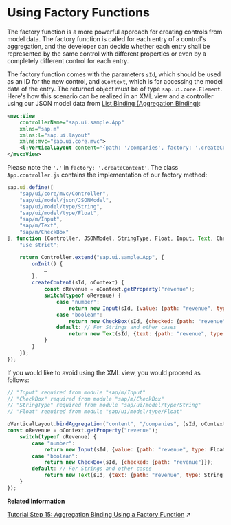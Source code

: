 <!-- loio335848ac1174435c901baaa55f6d7819 -->

# Using Factory Functions

The factory function is a more powerful approach for creating controls from model data. The factory function is called for each entry of a control's aggregation, and the developer can decide whether each entry shall be represented by the same control with different properties or even by a completely different control for each entry.

The factory function comes with the parameters `sId`, which should be used as an ID for the new control, and `oContext`, which is for accessing the model data of the entry. The returned object must be of type `sap.ui.core.Element`. Here's how this scenario can be realized in an XML view and a controller using our JSON model data from [List Binding \(Aggregation Binding\)](list-binding-aggregation-binding-91f0577.md):

```xml
<mvc:View
    controllerName="sap.ui.sample.App"
    xmlns="sap.m"
    xmlns:l="sap.ui.layout"
    xmlns:mvc="sap.ui.core.mvc">
    <l:VerticalLayout content="{path: '/companies', factory: '.createContent'}" class="sapUiContentPadding" width="100%"/>
</mvc:View>
```

Please note the `'.'` in `factory: '.createContent'`. The class `App.controller.js` contains the implementation of our factory method:

```js
sap.ui.define([
    "sap/ui/core/mvc/Controller",
    "sap/ui/model/json/JSONModel",
    "sap/ui/model/type/String",
    "sap/ui/model/type/Float",
    "sap/m/Input",
    "sap/m/Text",
    "sap/m/CheckBox"
], function (Controller, JSONModel, StringType, Float, Input, Text, CheckBox) {
    "use strict";

    return Controller.extend("sap.ui.sample.App", {
        onInit() {
            …
        },
        createContent(sId, oContext) {
            const oRevenue = oContext.getProperty("revenue");
            switch(typeof oRevenue) {
                case "number":
                    return new Input(sId, {value: {path: "revenue", type: Float}}); 
                case "boolean":
                    return new CheckBox(sId, {checked: {path: "revenue"}});
                default: // For Strings and other cases
                    return new Text(sId, {text: {path: "revenue", type: StringType}});
            }
        }
    });
});
```

If you would like to avoid using the XML view, you would proceed as follows:

```js
// "Input" required from module "sap/m/Input"
// "CheckBox" required from module "sap/m/CheckBox"
// "StringType" required from module "sap/ui/model/type/String"
// "Float" required from module "sap/ui/model/type/Float"

oVerticalLayout.bindAggregation("content", "/companies", (sId, oContext) => {
const oRevenue = oContext.getProperty("revenue");
    switch(typeof oRevenue) {
        case "number":
            return new Input(sId, {value: {path: "revenue", type: Float}});
        case "boolean":
            return new CheckBox(sId, {checked: {path: "revenue"}});
        default: // For Strings and other cases
            return new Text(sId, {text: {path: "revenue", type: StringType}});
    }
});
```

**Related Information**  


[Tutorial Step 15: Aggregation Binding Using a Factory Function](https://help.sap.com/viewer/93953b95df5f4e938c8eb421cef56319/1.138_SAPUI5_ABAP/en-US/284a036c8ff943238fb65bf5a2676fb7.html "Instead of using a single hard-coded template control, we now opt for a factory function to generate different controls based on the data received at runtime. This approach is much more flexible and allows for the display of complex or heterogeneous data.") :arrow_upper_right:

